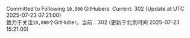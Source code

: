 Committed to Following `10,000` GitHubers. Current: <!-- FOLLOWING_COUNT -->302<!-- FOLLOWING_COUNT --> (Update at UTC <!-- LAST_UPDATED -->2025-07-23 07:21:00<!-- LAST_UPDATED -->)<br>
致力于关注`10,000`个GitHuber。当前：<!-- FOLLOWING_COUNT -->302<!-- FOLLOWING_COUNT --> (更新于北京时间 <!-- LAST_UPDATED_CST -->2025-07-23 15:21:00<!-- LAST_UPDATED_CST -->)
